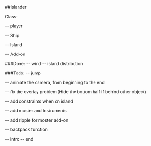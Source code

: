 ##Islander

Class:

-- player

-- Ship

-- Island

-- Add-on


###Done:
-- wind
-- island distribution


###Todo:
-- jump


-- animate the camera, from beginning to the end

-- fix the overlay problem (Hide the bottom half if behind other object)

-- add constraints when on island

-- add moster and instruments

-- add ripple for moster add-on

-- backpack function


-- intro
-- end

